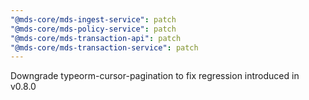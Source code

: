 ```yaml
---
"@mds-core/mds-ingest-service": patch
"@mds-core/mds-policy-service": patch
"@mds-core/mds-transaction-api": patch
"@mds-core/mds-transaction-service": patch
---
```


Downgrade typeorm-cursor-pagination to fix regression introduced in v0.8.0

